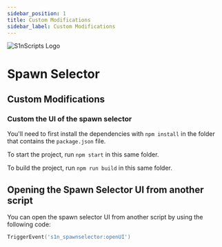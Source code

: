 ```yaml
---
sidebar_position: 1
title: Custom Modifications
sidebar_label: Custom Modifications
---
```


![S1nScripts Logo](https://forum.cfx.re/uploads/default/original/4X/c/c/8/cc899a90b2c260b6a3adc88d9d8b1566492f6fd1.jpeg)

# Spawn Selector
## Custom Modifications

### Custom the UI of the spawn selector

You'll need to first install the dependencies with `npm install` in the folder that contains the `package.json` file.

To start the project, run `npm start` in this same folder.

To build the project, run `npm run build` in this same folder.

## Opening the Spawn Selector UI from another script

You can open the spawn selector UI from another script by using the following code:

```lua
TriggerEvent('s1n_spawnselector:openUI')
```
